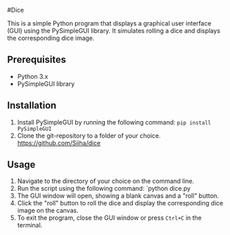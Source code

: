 #Dice

This is a simple Python program that displays a graphical user interface (GUI) using the PySimpleGUI library. It simulates rolling a dice and displays the corresponding dice image.

## Prerequisites

- Python 3.x
- PySimpleGUI library

## Installation

1. Install PySimpleGUI by running the following command: `pip install PySimpleGUI`
2. Clone the git-repository to a folder of your choice. https://github.com/Siiha/dice
## Usage
1. Navigate to the directory of your choice on the command line.
2. Run the script using the following command: `python dice.py
3. The GUI window will open, showing a blank canvas and a "roll" button.
4. Click the "roll" button to roll the dice and display the corresponding dice image on the canvas.
5. To exit the program, close the GUI window or press `Ctrl+C` in the terminal.
